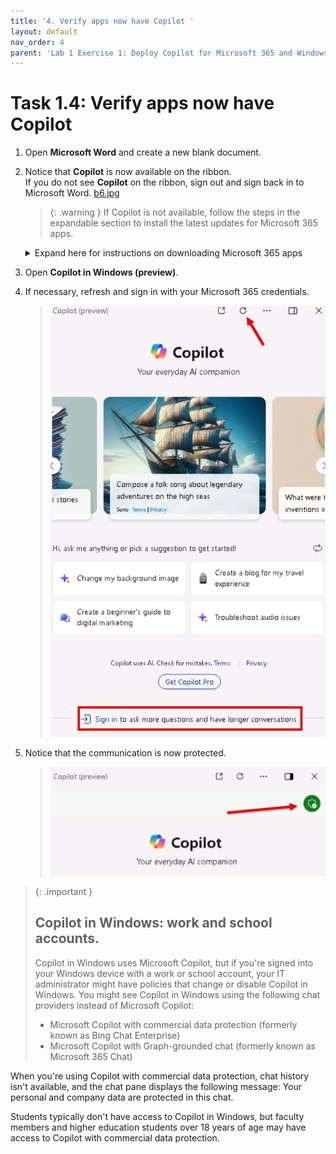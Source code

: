 ```yaml
---
title: '4. Verify apps now have Copilot '
layout: default
nav_order: 4
parent: 'Lab 1 Exercise 1: Deploy Copilot for Microsoft 365 and Windows Copilot'
---
```


# Task 1.4: Verify apps now have Copilot 

1. Open **Microsoft Word** and create a new blank document. 

1. Notice that **Copilot** is now available on the ribbon.  
If you do not see **Copilot** on the ribbon, sign out and sign back in to Microsoft Word.
   [b6.jpg](../media/Lab1/b6.jpg)
    > {: .warning } If Copilot is not available, follow the steps in the expandable section to install the latest updates for Microsoft 365 apps.
  
      <details>
            <summary>Expand here for instructions on downloading Microsoft 365 apps</summary>
            > 1. Open a new browser tab and go to Microsoft 365 at [https://www.microsoft365.com](https://www.microsoft365.com).
            >
            1. If necessary, sign in with your Microsoft 365 credentials.
            >
            1. On the Home page, select **Install and more**.
            >
            >    ![b9.jpg](../media/Lab1/b9.jpg)
            >     
            > 1. Select **Install Microsoft 365 apps**.
            >     
            > 1. Under **Office apps & devices**, select the **32-bit** version, and then select **Install Office** to initiate the download.
            >     
            > 1. After the download is complete, run the **OfficeSetup** installation.  
            > 
            >    Wait several minutes for the installation to complete.
            > 
            >    ![11a.jpg](../media/Lab1/11a.jpg)
            >     
            > 1. Select **Close**.
            >
            >    ![12a.jpg](../media/Lab1/12a.jpg)
            >    
            > 1. Go to **Settings** > **Apps** > **Installed apps**.
            >    
            > 1. Verify that the following apps are listed:
            >
            >    - **Microsoft 365 (Office)**
            >    - **Microsoft 365 Apps for enterprise**
            >     
            > 1. Close the **Settings** window.

     </details>
  
 1. Open **Copilot in Windows (preview)**.

 1. If necessary, refresh and sign in with your Microsoft 365 credentials.

    >![CopilotinWindowsSignIn.jpg](../media/Updates/CopilotinWindowsSignIn.jpg "Copilot in Windows page with Refresh and Sign in options highlighted")

 1. Notice that the communication is now protected.

    >![CommercialDataProtectionIcon2.jpg](../media/Updates/CommercialDataProtectionIcon2.jpg "Copilot in Windows Commercial Data Protection shield icon highlighted")

>{: .important }
> ## Copilot in Windows: work and school accounts.
>
> Copilot in Windows uses Microsoft Copilot, but if you're signed into your Windows device with a work or school account, your IT administrator might have policies that change or disable Copilot in Windows. You might see Copilot in Windows using the following chat providers instead of Microsoft Copilot:
> - Microsoft Copilot with commercial data protection (formerly known as Bing Chat Enterprise)
> - Microsoft Copilot with Graph-grounded chat (formerly known as Microsoft 365 Chat) 
>
When you're using Copilot with commercial data protection, chat history isn't available, and the chat pane displays the following message: Your personal and company data are protected in this chat. 
>
Students typically don't have access to Copilot in Windows, but faculty members and higher education students over 18 years of age may have access to Copilot with commercial data protection.

